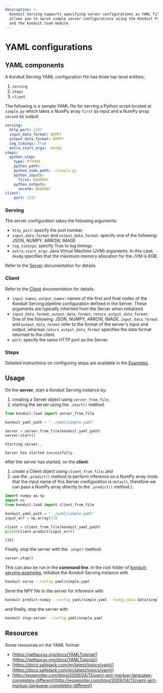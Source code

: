 ```yaml
---
description: >-
  Konduit Serving supports specifying server configurations as YAML files. This
  allows you to serve simple server configurations using the Konduit Python CLI
  and the konduit.load module.
---
```


# YAML configurations

## YAML components

A Konduit Serving YAML configuration file has three top-level entities: 

1. `serving`
2. `steps`
3. `client`

The following is a sample YAML file for serving a Python script located at `simple.py` which takes a NumPy array `first` as input and a NumPy array `second` as output:

```yaml
serving:
  http_port: 1337
  input_data_format: NUMPY
  output_data_format: NUMPY
  log_timings: True
  extra_start_args: -Xmx8g
steps:
  python_step:
    type: PYTHON
    python_path: .
    python_code_path: ./simple.py
    python_inputs:
      first: NDARRAY
    python_outputs:
      second: NDARRAY
client:
    port: 1337
```

### Serving

The server configuration takes the following arguments:

* `http_port`: specify the port number 
* `input_data_format` and `output_data_format`: specify one of the following: JSON, NUMPY, ARROW, IMAGE
* `log_timings`: specify True to log timings 
* `extra_start_args`: Java Virtual Machine \(JVM\) arguments. In this case, `-Xmx8g` specifies that the maximum memory allocation for the JVM is 8GB. 

Refer to the [Server](server/inference.md) documentation for details.

### Client

Refer to the [Client](client/python-client.md) documentation for details.

* `input_names`, `output_names`: names of the first and final nodes of the Konduit Serving pipeline configuration defined in the Server. These arguments are typically inherited from the Server when initialized. 
* `input_data_format`, `output_data_format`, `return_output_data_format`: One of the following: JSON, NUMPY, ARROW, IMAGE. `input_data_format` and `output_data_format` refer to the format of the server's input and output, whereas `return_output_data_format` specifies the data format returned to the client. 
* `port`: specify the same HTTP port as the Server. 

### Steps

Detailed instructions on configuring steps are available in the [Examples](https://serving.oss.konduit.ai/examples). 

## Usage

On the **server**, start a Konduit Serving instance by: 

1. creating a Server object using `server_from_file`, 
2. starting the server using the `.start()` method. 

```python
from konduit.load import server_from_file

konduit_yaml_path = "../yaml/simple.yaml"

server = server_from_file(konduit_yaml_path)
server.start()
```

```text
Starting server..

Server has started successfully.
```

After the server has started, on the **client**:

1. create a Client object using `client_from_file`; and
2. use the `.predict()` method to perform inference on a NumPy array \(note that the input name of this Server configuration is `default`, therefore we can pass a NumPy array directly to the `.predict()` method.\).

```python
import numpy as np 
import os
from konduit.load import client_from_file

konduit_yaml_path = "../yaml/simple.yaml"
input_arr = np.array(33)

client = client_from_file(konduit_yaml_path)
print(client.predict(input_arr))
```

```text
[35]
```

Finally, stop the server with the `.stop()` method: 

```python
server.stop()
```

This can also be run in the **command line**. In the root folder of [konduit-serving-examples](https://github.com/KonduitAI/konduit-serving-examples), initialize the Konduit Serving instance with 

```bash
konduit serve --config yaml/simple.yaml
```

Send the NPY file to the server for inference with 

```bash
konduit predict-numpy --config yaml/simple.yaml --numpy_data data/simple/input_arr.npy
```

and finally, stop the server with 

```bash
konduit stop-server --config yaml/simple.yaml
```

## Resources 

Some resources on the YAML format:

* [https://gettaurus.org/docs/YAMLTutorial/](https://gettaurus.org/docs/YAMLTutorial/)
* [https://docs.saltstack.com/en/latest/topics/yaml/](https://docs.saltstack.com/en/latest/topics/yaml/)
* [http://jessenoller.com/blog/2009/04/13/yaml-aint-markup-language-completely-different](http://jessenoller.com/blog/2009/04/13/yaml-aint-markup-language-completely-different)


